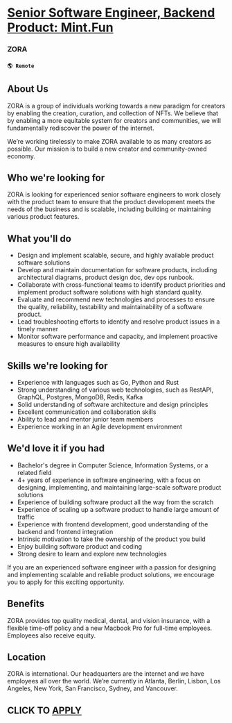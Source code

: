 # [Senior Software Engineer, Backend Product: Mint.Fun](https://www.remotewlb.com/apply/senior-software-engineer-backend-product-mint-fun)  
### ZORA  
#### `🌎 Remote`  

## About Us

ZORA is a group of individuals working towards a new paradigm for creators by enabling the creation, curation, and collection of NFTs. We believe that by enabling a more equitable system for creators and communities, we will fundamentally rediscover the power of the internet.

We’re working tirelessly to make ZORA available to as many creators as possible. Our mission is to build a new creator and community-owned economy.

## Who we're looking for

ZORA is looking for experienced senior software engineers to work closely with the product team to ensure that the product development meets the needs of the business and is scalable, including building or maintaining various product features.

## What you'll do

  * Design and implement scalable, secure, and highly available product software solutions
  * Develop and maintain documentation for software products, including architectural diagrams, product design doc, dev ops runbook.
  * Collaborate with cross-functional teams to identify product priorities and implement product software solutions with high standard quality.
  * Evaluate and recommend new technologies and processes to ensure the quality, reliability, testability and maintainability of a software product.
  * Lead troubleshooting efforts to identify and resolve product issues in a timely manner
  * Monitor software performance and capacity, and implement proactive measures to ensure high availability

## Skills we're looking for

  * Experience with languages such as Go, Python and Rust
  * Strong understanding of various web technologies, such as RestAPI, GraphQL, Postgres, MongoDB, Redis, Kafka
  * Solid understanding of software architecture and design principles
  * Excellent communication and collaboration skills
  * Ability to lead and mentor junior team members
  * Experience working in an Agile development environment

## We'd love it if you had

  * Bachelor's degree in Computer Science, Information Systems, or a related field
  * 4+ years of experience in software engineering, with a focus on designing, implementing, and maintaining large-scale software product solutions
  * Experience of building software product all the way from the scratch
  * Experience of scaling up a software product to handle large amount of traffic
  * Experience with frontend development, good understanding of the backend and frontend integration
  * Intrinsic motivation to take the ownership of the product you build
  * Enjoy building software product and coding
  * Strong desire to learn and explore new technologies

If you are an experienced software engineer with a passion for designing and implementing scalable and reliable product solutions, we encourage you to apply for this exciting opportunity.

## **Benefits**

ZORA provides top quality medical, dental, and vision insurance, with a flexible time-off policy and a new Macbook Pro for full-time employees. Employees also receive equity.

## **Location**

ZORA is international. Our headquarters are the internet and we have employees all over the world. We’re currently in Atlanta, Berlin, Lisbon, Los Angeles, New York, San Francisco, Sydney, and Vancouver.

  
## CLICK TO [APPLY](https://www.remotewlb.com/apply/senior-software-engineer-backend-product-mint-fun)

